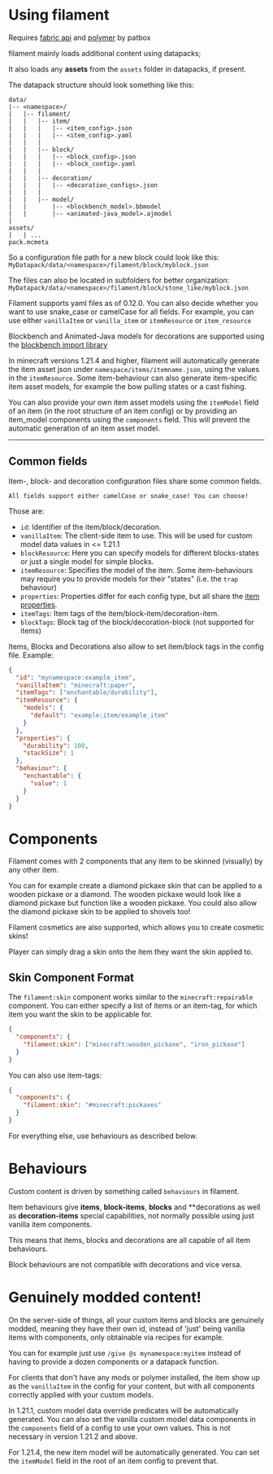 # Using filament

Requires [fabric api](https://modrinth.com/mod/fabric-api) and [polymer](https://modrinth.com/mod/polymer) by patbox

filament mainly loads additional content using datapacks;

It also loads any **assets** from the `assets` folder in datapacks, if present.

The datapack structure should look something like this:
```
data/
|-- <namespace>/
|   |-- filament/
|   |   |-- item/
|   |   |   |-- <item_config>.json
|   |   |   |-- <item_config>.yaml
|   |   |
|   |   |-- block/
|   |   |   |-- <block_config>.json
|   |   |   |-- <block_config>.yaml
|   |   |
|   |   |-- decoration/
|   |   |   |-- <decoration_configs>.json
|   |   |
|   |   |-- model/
|   |       |-- <blockbench_model>.bbmodel
|   |       |-- <animated-java_model>.ajmodel
|
assets/
|   | ...
pack.mcmeta
```

So a configuration file path for a new block could look like this:
`MyDatapack/data/<namespace>/filament/block/myblock.json`

The files can also be located in subfolders for better organization:
`MyDatapack/data/<namespace>/filament/block/stone_like/myblock.json`

Filament supports yaml files as of 0.12.0.
You can also decide whether you want to use snake_case or camelCase for all fields. For example, you can use either `vanillaItem` or `vanilla_item` or `itemResource` or `item_resource`

Blockbench and Animated-Java models for decorations are supported using the [blockbench import library](https://github.com/tomalbrc/blockbench-import-library)

In minecraft versions 1.21.4 and higher, filament will automatically generate the item asset json under `namespace/items/itemname.json`, using the values in the `itemResource`.
Some item-behaviour can also generate item-specific item asset models, for example the bow pulling states or a cast fishing.

You can also provide your own item asset models using the `itemModel` field of an item (in the root structure of an item config) or by providing an item_model components using the `components` field.
This will prevent the automatic generation of an item asset model.

---

## Common fields

Item-, block- and decoration configuration files share some common fields.

~~~admonish info
All fields support either camelCase or snake_case! You can choose!
~~~

Those are:

- `id`: Identifier of the item/block/decoration.
- `vanillaItem`: The client-side item to use. This will be used for custom model data values in <= 1.21.1 
- `blockResource`: Here you can specify models for different blocks-states or just a single model for simple blocks.
- `itemResource`: Specifies the model of the item. Some item-behaviours may require you to provide models for their "states" (i.e. the `trap` behaviour) 
- `properties`: Properties differ for each config type, but all share the [item properties](content/item-properties.md).
- `itemTags`: Item tags of the item/block-item/decoration-item. 
- `blockTags`: Block tag of the block/decoration-block (not supported for items)

Items, Blocks and Decorations also allow to set item/block tags in the config file.
Example:
```json
{
  "id": "mynamespace:example_item",
  "vanillaItem": "minecraft:paper",
  "itemTags": ["enchantable/durability"],
  "itemResource": {
    "models": {
      "default": "example:item/example_item"
    }
  },
  "properties": {
    "durability": 100,
    "stackSize": 1
  },
  "behaviour": {
    "enchantable": {
      "value": 1
    }
  }
}
```

# Components

Filament comes with 2 components that any item to be skinned (visually) by any other item.

You can for example create a diamond pickaxe skin that can be applied to a wooden pickaxe or a diamond. The wooden pickaxe would look like a diamond pickaxe but function like a wooden pickaxe. You could also allow the diamond pickaxe skin to be applied to shovels too!

Filament cosmetics are also supported, which allows you to create cosmetic skins! 

Player can simply drag a skin onto the item they want the skin applied to.

## Skin Component Format

The `filament:skin` component works similar to the `minecraft:repairable` component. You can either specify a list of items or an item-tag, for which item you want the skin to be applicable for.

```json
{
  "components": {
    "filament:skin": ["minecraft:wooden_pickaxe", "iron_pickaxe"]
  }
}
```

You can also use item-tags:
```json
{
  "components": {
    "filament:skin": "#minecraft:pickaxes"
  }
}
```


For everything else, use behaviours as described below.

# Behaviours 

Custom content is driven by something called `behaviours` in filament. 

Item behaviours give **items**, **block-items**, **blocks** and **decorations as well as **decoration-items** special capabilities, not normally possible using just vanilla item components.

This means that items, blocks and decorations are all capable of all item behaviours.

Block behaviours are not compatible with decorations and vice versa.

# Genuinely modded content!

On the server-side of things, all your custom items and blocks are genuinely modded, meaning they have their own id, instead of 'just' being vanilla items with components, only obtainable via recipes for example.

You can for example just use `/give @s mynamespace:myitem` instead of having to provide a dozen components or a datapack function.

For clients that don't have any mods or polymer installed, the item show up as the `vanillaItem` in the config for your content, but with all components correctly applied with your custom models.

In 1.21.1, custom model data override predicates will be automatically generated. You can also set the vanilla custom model data components in the `components` field of a config to use your own values.
This is not necessary in version 1.21.2 and above.

For 1.21.4, the new item model will be automatically generated. You can set the `itemModel` field in the root of an item config to prevent that.
